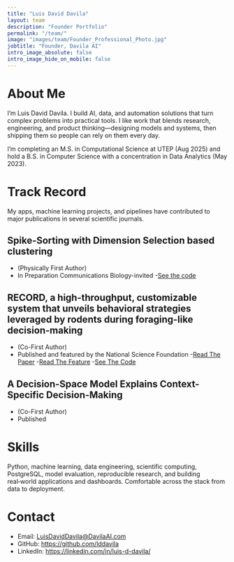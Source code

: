 ```yaml
---
title: "Luis David Davila"
layout: team
description: "Founder Portfolio"
permalink: "/team/"
image: "images/team/Founder_Professional_Photo.jpg"
jobtitle: "Founder, Davila AI"
intro_image_absolute: false
intro_image_hide_on_mobile: false
---
```


# About Me

I’m Luis David Davila. I build AI, data, and automation solutions that turn complex problems into practical tools. I like work that blends research, engineering, and product thinking—designing models and systems, then shipping them so people can rely on them every day.

I’m completing an M.S. in Computational Science at UTEP (Aug 2025) and hold a B.S. in Computer Science with a concentration in Data Analytics (May 2023).

# Track Record
My apps, machine learning projects, and pipelines have contributed to major publications in several scientific journals. 

## Spike-Sorting with Dimension Selection based clustering 
- (Physically First Author)
- In Preparation Communications Biology-invited
-[See the code](https://github.com/lddavila/clustering_neuron_spikes_with_deep_learning)

## RECORD, a high-throughput, customizable system that unveils behavioral strategies leveraged by rodents during foraging-like decision-making
- (Co-First Author)
- Published and featured by the National Science Foundation
-[Read The Paper](https://www.nature.com/articles/s42003-024-06489-8) 
-[Read The Feature](https://new.nsf.gov/news/making-strides-understanding-decision-making)
-[See The Code](https://github.com/lddavila/UTEP-Brain-Computation-Lab-Remote-Databases-and-Serendipity-App)

## A Decision-Space Model Explains Context-Specific Decision-Making
- (Co-First Author)
- Published




# Skills

Python, machine learning, data engineering, scientific computing, PostgreSQL, model evaluation, reproducible research, and building real‑world applications and dashboards. Comfortable across the stack from data to deployment.

# Contact

- Email: LuisDavidDavila@DavilaAI.com
- GitHub: https://github.com/lddavila
- LinkedIn: https://linkedin.com/in/luis-d-davila/
